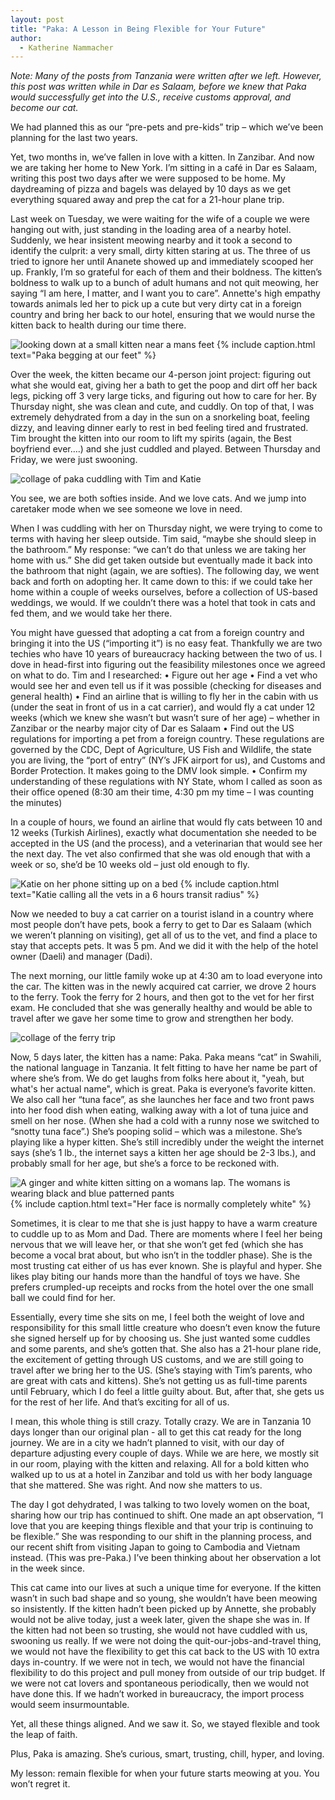 ```yaml
---
layout: post
title: "Paka: A Lesson in Being Flexible for Your Future"
author:
  - Katherine Nammacher
---
```


*Note: Many of the posts from Tanzania were written after we left. However, this post was written while in Dar es Salaam, before we knew that Paka would successfully get into the U.S., receive customs approval, and become our cat.*

We had planned this as our “pre-pets and pre-kids” trip – which we’ve been planning for the last two years.

Yet, two months in, we’ve fallen in love with a kitten. In Zanzibar. And now we are taking her home to New York. I’m sitting in a café in Dar es Salaam, writing this post two days after we were supposed to be home. My daydreaming of pizza and bagels was delayed by 10 days as we get everything squared away and prep the cat for a 21-hour plane trip. 

Last week on Tuesday, we were waiting for the wife of a couple we were hanging out with, just standing in the loading area of a nearby hotel. Suddenly, we hear insistent meowing nearby and it took a second to identify the culprit: a very small, dirty kitten staring at us. The three of us tried to ignore her until Ananete showed up and immediately scooped her up. Frankly, I’m so grateful for each of them and their boldness. The kitten’s boldness to walk up to a bunch of adult humans and not quit meowing, her saying “I am here, I matter, and I want you to care”. Annette's high empathy towards animals led her to pick up a cute but very dirty cat in a foreign country and bring her back to our hotel, ensuring that we would nurse the kitten back to health during our time there.

![looking down at a small kitten near a mans feet](/assets/images/2022-07-13-paka/feet.jpg)
{% include caption.html text="Paka begging at our feet" %}

Over the week, the kitten became our 4-person joint project: figuring out what she would eat, giving her a bath to get the poop and dirt off her back legs, picking off 3 very large ticks, and figuring out how to care for her. By Thursday night, she was clean and cute, and cuddly. On top of that, I was extremely dehydrated from a day in the sun on a snorkeling boat, feeling dizzy, and leaving dinner early to rest in bed feeling tired and frustrated. Tim brought the kitten into our room to lift my spirits (again, the Best boyfriend ever….) and she just cuddled and played. Between Thursday and Friday, we were just swooning. 

![collage of paka cuddling with Tim and Katie](/assets/images/2022-07-13-paka/cuddle.jpg)

You see, we are both softies inside. And we love cats. And we jump into caretaker mode when we see someone we love in need. 

When I was cuddling with her on Thursday night, we were trying to come to terms with having her sleep outside. Tim said, “maybe she should sleep in the bathroom.” My response: “we can’t do that unless we are taking her home with us.” She did get taken outside but eventually made it back into the bathroom that night (again, we are softies). The following day, we went back and forth on adopting her. It came down to this: if we could take her home within a couple of weeks ourselves, before a collection of US-based weddings, we would. If we couldn’t there was a hotel that took in cats and fed them, and we would take her there.

You might have guessed that adopting a cat from a foreign country and bringing it into the US (“importing it”) is no easy feat. Thankfully we are two techies who have 10 years of bureaucracy hacking between the two of us. I dove in head-first into figuring out the feasibility milestones once we agreed on what to do. Tim and I researched:
• Figure out her age 
• Find a vet who would see her and even tell us if it was possible (checking for diseases and general health)
• Find an airline that is willing to fly her in the cabin with us (under the seat in front of us in a cat carrier), and would fly a cat under 12 weeks (which we knew she wasn’t but wasn’t sure of her age) – whether in Zanzibar or the nearby major city of Dar es Salaam
• Find out the US regulations for importing a pet from a foreign country. These regulations are governed by the CDC, Dept of Agriculture, US Fish and Wildlife, the state you are living, the “port of entry” (NY’s JFK airport for us), and Customs and Border Protection. It makes going to the DMV look simple. 
• Confirm my understanding of these regulations with NY State, whom I called as soon as their office opened (8:30 am their time, 4:30 pm my time – I was counting the minutes)

In a couple of hours, we found an airline that would fly cats between 10 and 12 weeks (Turkish Airlines), exactly what documentation she needed to be accepted in the US (and the process), and a veterinarian that would see her the next day. The vet also confirmed that she was old enough that with a week or so, she’d be 10 weeks old – just old enough to fly. 

![Katie on her phone sitting up on a bed](/assets/images/2022-07-13-paka/phone.jpg)
{% include caption.html text="Katie calling all the vets in a 6 hours transit radius" %}

Now we needed to buy a cat carrier on a tourist island in a country where most people don’t have pets, book a ferry to get to Dar es Salaam (which we weren’t planning on visiting), get all of us to the vet, and find a place to stay that accepts pets. It was 5 pm. And we did it with the help of the hotel owner (Daeli) and manager (Dadi). 

The next morning, our little family woke up at 4:30 am to load everyone into the car. The kitten was in the newly acquired cat carrier, we drove 2 hours to the ferry. Took the ferry for 2 hours, and then got to the vet for her first exam. He concluded that she was generally healthy and would be able to travel after we gave her some time to grow and strengthen her body.  

![collage of the ferry trip](/assets/images/2022-07-13-paka/ferry.jpg)

Now, 5 days later, the kitten has a name: Paka. Paka means “cat” in Swahili, the national language in Tanzania. It felt fitting to have her name be part of where she’s from. We do get laughs from folks here about it, "yeah, but what's her actual name", which is great. Paka is everyone’s favorite kitten. We also call her “tuna face”, as she launches her face and two front paws into her food dish when eating, walking away with a lot of tuna juice and smell on her nose. (When she had a cold with a runny nose we switched to “snotty tuna face”.) She’s pooping solid – which was a milestone. She’s playing like a hyper kitten. She’s still incredibly under the weight the internet says (she’s 1 lb., the internet says a kitten her age should be 2-3 lbs.), and probably small for her age, but she’s a force to be reckoned with. 

![A ginger and white kitten sitting on a womans lap. The womans is wearing black and blue patterned pants](/assets/images/2022-07-13-paka/tuna.jpg)
{% include caption.html text="Her face is normally completely white" %}

Sometimes, it is clear to me that she is just happy to have a warm creature to cuddle up to as Mom and Dad. There are moments where I feel her being nervous that we will leave her, or that she won’t get fed (which she has become a vocal brat about, but who isn’t in the toddler phase). She is the most trusting cat either of us has ever known. She is playful and hyper. She likes play biting our hands more than the handful of toys we have. She prefers crumpled-up receipts and rocks from the hotel over the one small ball we could find for her. 

Essentially, every time she sits on me, I feel both the weight of love and responsibility for this small little creature who doesn’t even know the future she signed herself up for by choosing us. She just wanted some cuddles and some parents, and she’s gotten that. She also has a 21-hour plane ride, the excitement of getting through US customs, and we are still going to travel after we bring her to the US. (She’s staying with Tim’s parents, who are great with cats and kittens). She’s not getting us as full-time parents until February, which I do feel a little guilty about. But, after that, she gets us for the rest of her life. And that’s exciting for all of us. 

I mean, this whole thing is still crazy. Totally crazy. We are in Tanzania 10 days longer than our original plan - all to get this cat ready for the long journey. We are in a city we hadn’t planned to visit, with our day of departure adjusting every couple of days. While we are here, we mostly sit in our room, playing with the kitten and relaxing. All for a bold kitten who walked up to us at a hotel in Zanzibar and told us with her body language that she mattered. She was right. And now she matters to us.

The day I got dehydrated, I was talking to two lovely women on the boat, sharing how our trip has continued to shift. One made an apt observation, “I love that you are keeping things flexible and that your trip is continuing to be flexible.” She was responding to our shift in the planning process, and our recent shift from visiting Japan to going to Cambodia and Vietnam instead. (This was pre-Paka.) I’ve been thinking about her observation a lot in the week since. 

This cat came into our lives at such a unique time for everyone. If the kitten wasn’t in such bad shape and so young, she wouldn’t have been meowing so insistently. If the kitten hadn’t been picked up by Annette, she probably would not be alive today, just a week later, given the shape she was in. If the kitten had not been so trusting, she would not have cuddled with us, swooning us really. If we were not doing the quit-our-jobs-and-travel thing, we would not have the flexibility to get this cat back to the US with 10 extra days in-country. If we were not in tech, we would not have the financial flexibility to do this project and pull money from outside of our trip budget. If we were not cat lovers and spontaneous periodically, then we would not have done this. If we hadn’t worked in bureaucracy, the import process would seem insurmountable. 

Yet, all these things aligned. And we saw it. So, we stayed flexible and took the leap of faith. 

Plus, Paka is amazing. She’s curious, smart, trusting, chill, hyper, and loving.

My lesson: remain flexible for when your future starts meowing at you. You won’t regret it. 